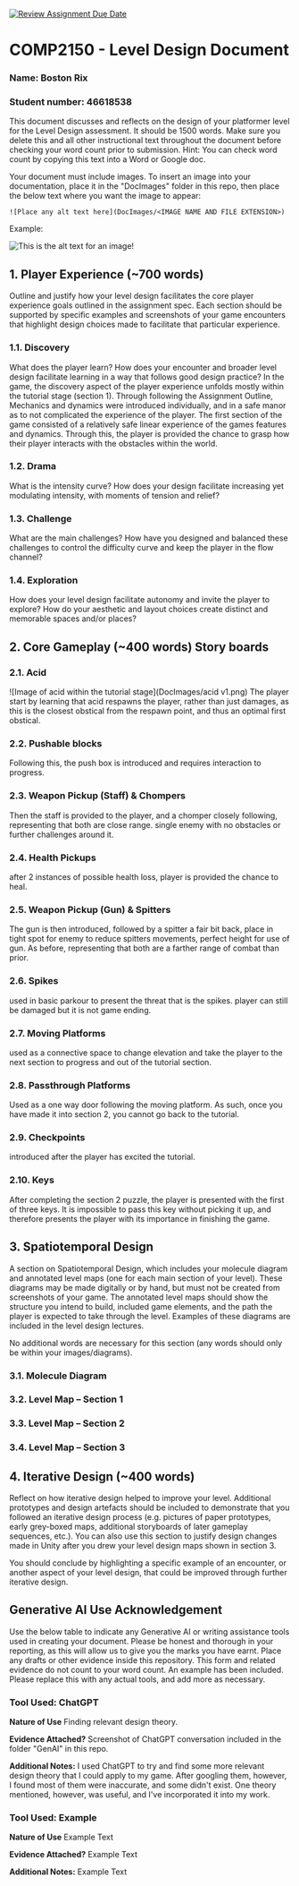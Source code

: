 [![Review Assignment Due Date](https://classroom.github.com/assets/deadline-readme-button-24ddc0f5d75046c5622901739e7c5dd533143b0c8e959d652212380cedb1ea36.svg)](https://classroom.github.com/a/YyUO0xtt)
# COMP2150  - Level Design Document
### Name: Boston Rix
### Student number: 46618538

This document discusses and reflects on the design of your platformer level for the Level Design assessment. It should be 1500 words. Make sure you delete this and all other instructional text throughout the document before checking your word count prior to submission. Hint: You can check word count by copying this text into a Word or Google doc.

Your document must include images. To insert an image into your documentation, place it in the "DocImages" folder in this repo, then place the below text where you want the image to appear:

```
![Place any alt text here](DocImages/<IMAGE NAME AND FILE EXTENSION>)
```

Example:

![This is the alt text for an image!](DocImages/exampleimage.png)

## 1. Player Experience (~700 words)
Outline and justify how your level design facilitates the core player experience goals outlined in the assignment spec. Each section should be supported by specific examples and screenshots of your game encounters that highlight design choices made to facilitate that particular experience.

### 1.1. Discovery
What does the player learn? How does your encounter and broader level design facilitate learning in a way that follows good design practice?
In the game, the discovery aspect of the player experience unfolds mostly within the tutorial stage (section 1). Through following the Assignment Outline, Mechanics and dynamics were introduced individually, and in a safe manor as to not complicated the experience of the player. The first section of the game consisted of a relatively safe linear experience of the games features and dynamics.
Through this, the player is provided the chance to grasp how their player interacts with the obstacles within the world.











### 1.2. Drama
What is the intensity curve? How does your design facilitate increasing yet modulating intensity, with moments of tension and relief? 

### 1.3. Challenge
What are the main challenges? How have you designed and balanced these challenges to control the difficulty curve and keep the player in the flow channel?

### 1.4. Exploration
How does your level design facilitate autonomy and invite the player to explore? How do your aesthetic and layout choices create distinct and memorable spaces and/or places?

## 2. Core Gameplay (~400 words) Story boards
### 2.1. Acid
![Image of acid within the tutorial stage](DocImages/acid v1.png)
The player start by learning that acid respawns the player, rather than just damages, as this is the closest obstical from the respawn point, and thus an optimal first obstical.
### 2.2. Pushable blocks
Following this, the push box is introduced and requires interaction to progress.
### 2.3. Weapon Pickup (Staff) & Chompers
Then the staff is provided to the player, and a chomper closely following, representing that both are close range.
single enemy with no obstacles or further challenges around it.
### 2.4. Health Pickups
after 2 instances of possible health loss, player is provided the chance to heal.
### 2.5. Weapon Pickup (Gun) & Spitters
The gun is then introduced, followed by a spitter a fair bit back, place in tight spot for enemy to reduce spitters movements, perfect height for use of gun. As before, representing that both are a farther range of combat than prior.
### 2.6. Spikes
used in basic parkour to present the threat that is the spikes. player can still be damaged but it is not game ending.
### 2.7. Moving Platforms
used as a connective space to change elevation and take the player to the next section to progress and out of the tutorial section.
### 2.8. Passthrough Platforms
Used as a one way door following the moving platform. As such, once you have made it into section 2, you cannot go back to the tutorial.
### 2.9. Checkpoints
introduced after the player has excited the tutorial.
### 2.10. Keys
After completing the section 2 puzzle, the player is presented with the first of three keys.
It is impossible to pass this key without picking it up, and therefore presents the player with its importance in finishing the game.


## 3. Spatiotemporal Design
A section on Spatiotemporal Design, which includes your molecule diagram and annotated level maps (one for each main section of your level). These diagrams may be made digitally or by hand, but must not be created from screenshots of your game. The annotated level maps should show the structure you intend to build, included game elements, and the path the player is expected to take through the level. Examples of these diagrams are included in the level design lectures.

No additional words are necessary for this section (any words should only be within your images/diagrams).
 
### 3.1. Molecule Diagram

### 3.2. Level Map – Section 1

### 3.3.	Level Map – Section 2

### 3.4.	Level Map – Section 3

## 4. Iterative Design (~400 words)
Reflect on how iterative design helped to improve your level. Additional prototypes and design artefacts should be included to demonstrate that you followed an iterative design process (e.g. pictures of paper prototypes, early grey-boxed maps, additional storyboards of later gameplay sequences, etc.). You can also use this section to justify design changes made in Unity after you drew your level design maps shown in section 3. 

You should conclude by highlighting a specific example of an encounter, or another aspect of your level design, that could be improved through further iterative design.

## Generative AI Use Acknowledgement

Use the below table to indicate any Generative AI or writing assistance tools used in creating your document. Please be honest and thorough in your reporting, as this will allow us to give you the marks you have earnt. Place any drafts or other evidence inside this repository. This form and related evidence do not count to your word count.
An example has been included. Please replace this with any actual tools, and add more as necessary.


### Tool Used: ChatGPT
**Nature of Use** Finding relevant design theory.

**Evidence Attached?** Screenshot of ChatGPT conversation included in the folder "GenAI" in this repo.

**Additional Notes:** I used ChatGPT to try and find some more relevant design theory that I could apply to my game. After googling them, however, I found most of them were inaccurate, and some didn't exist. One theory mentioned, however, was useful, and I've incorporated it into my work.

### Tool Used: Example
**Nature of Use** Example Text

**Evidence Attached?** Example Text

**Additional Notes:** Example Text


